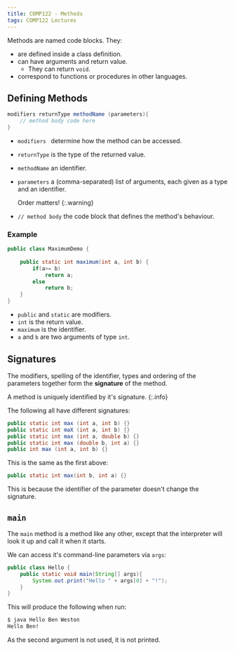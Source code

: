 ```yaml
---
title: COMP122 - Methods
tags: COMP122 Lectures
---
```


Methods are named code blocks. They:

* are defined inside a class definition.
* can have arguments and return value.
	* They can return `void`. 
* correspond to functions or procedures in other languages.

## Defining Methods

```java
modifiers returnType methodName (parameters){
	// method body code here
}
```

* `modifiers ` determine how the method can be accessed.
* `returnType` is the type of the returned value.
* `methodName` an identifier.
* `parameters` a (comma-separated) list of arguments, each given as a type and an identifier. 
	
	Order matters!
	{:.warning}
* `// method body` the code block that defines the method's behaviour.

### Example

```java
public class MaximumDemo {
	
	public static int maximum(int a, int b) {
		if(a>= b)
			return a;
		else
			return b;
	}
}
```

* `public` and `static` are modifiers.
* `int` is the return value.
* `maximum` is the identifier.
* `a` and `b` are two arguments of type `int`.

## Signatures
The modifiers, spelling of the identifier, types and ordering of the parameters together form the **signature** of the method.

A method is uniquely identified by it's signature.
{:.info}

The following all have different signatures:

```java
public static int max (int a, int b) {}
public static int maX (int a, int b) {}
public static int max (int a, double b) {}
public static int max (double b, int a) {}
public int max (int a, int b) {}
```

This is the same as the first above:

```java
public static int max(int b, int a) {}
```

This is because the identifier of the parameter doesn't change the signature.

## `main`
The `main` method is a method like any other, except that the interpreter will look it up and call it when it starts.

We can access it's command-line parameters via `args`:

```java
public class Hello {
	public static void main(String[] args){
		System.out.print("Hello " + args[0] + "!");
	}
}
```

This will produce the following when run:

```bash
$ java Hello Ben Weston
Hello Ben!
```

As the second argument is not used, it is not printed.